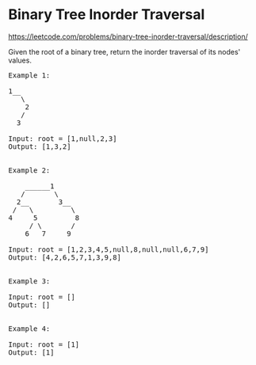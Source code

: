 # Binary Tree Inorder Traversal
https://leetcode.com/problems/binary-tree-inorder-traversal/description/

Given the root of a binary tree, return the inorder traversal of its nodes' values.

<pre>
Example 1:

1__
   \
    2
   /
  3

Input: root = [1,null,2,3]
Output: [1,3,2]


Example 2:

    ______1
   /       \
  2__       3__
 /   \         \
4     5         8
     / \       /
    6   7     9

Input: root = [1,2,3,4,5,null,8,null,null,6,7,9]
Output: [4,2,6,5,7,1,3,9,8]


Example 3:

Input: root = []
Output: []


Example 4:

Input: root = [1]
Output: [1]
</pre>
